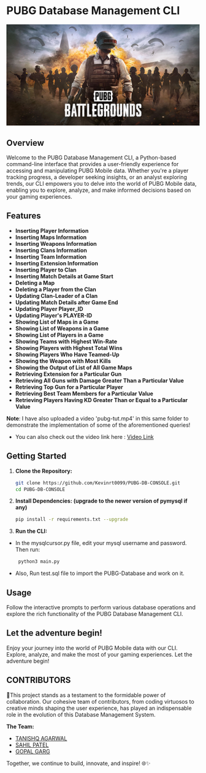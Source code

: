 # PUBG Database Management CLI

<div align="center">
  <img src="img-og-pubg.jpg" alt="PUBG Database CLI">
</div>

## Overview

Welcome to the PUBG Database Management CLI, a Python-based command-line interface that provides a user-friendly experience for accessing and manipulating PUBG Mobile data. Whether you're a player tracking progress, a developer seeking insights, or an analyst exploring trends, our CLI empowers you to delve into the world of PUBG Mobile data, enabling you to explore, analyze, and make informed decisions based on your gaming experiences.

## Features

- **Inserting Player Information**
- **Inserting Maps Information**
- **Inserting Weapons Information**
- **Inserting Clans Information**
- **Inserting Team Information**
- **Inserting Extension Information**
- **Inserting Player to Clan**
- **Inserting Match Details at Game Start**
- **Deleting a Map**
- **Deleting a Player from the Clan**
- **Updating Clan-Leader of a Clan**
- **Updating Match Details after Game End**
- **Updating Player Player_ID**
- **Updating Player's PLAYER-ID**
- **Showing List of Maps in a Game**
- **Showing List of Weapons in a Game**
- **Showing List of Players in a Game**
- **Showing Teams with Highest Win-Rate**
- **Showing Players with Highest Total Wins**
- **Showing Players Who Have Teamed-Up**
- **Showing the Weapon with Most Kills**
- **Showing the Output of List of All Game Maps**
- **Retrieving Extension for a Particular Gun**
- **Retrieving All Guns with Damage Greater Than a Particular Value**
- **Retrieving Top Gun for a Particular Player**
- **Retrieving Best Team Members for a Particular Value**
- **Retrieving Players Having KD Greater Than or Equal to a Particular Value**

**Note**: I have also uploaded a video 'pubg-tut.mp4' in this same folder to demonstrate the implementation of some of the aforementioned queries!

- You can also check out the video link here : [Video Link](https://iiitaphyd-my.sharepoint.com/:v:/g/personal/kevin_thakkar_students_iiit_ac_in/EXKdVN4xdwFPotk8h9uLz4kBbERVA1GIyy7GdK3wNj8UfA?nav=eyJyZWZlcnJhbEluZm8iOnsicmVmZXJyYWxBcHAiOiJPbmVEcml2ZUZvckJ1c2luZXNzIiwicmVmZXJyYWxBcHBQbGF0Zm9ybSI6IldlYiIsInJlZmVycmFsTW9kZSI6InZpZXciLCJyZWZlcnJhbFZpZXciOiJNeUZpbGVzTGlua0NvcHkifX0&e=0MW3DA)

## Getting Started

1. **Clone the Repository:**
   ```bash
   git clone https://github.com/Kevinrt0099/PUBG-DB-CONSOLE.git
   cd PUBG-DB-CONSOLE
   ```
2. **Install Dependencies: (upgrade to the newer version of pymysql if any)**
   ```bash
   pip install -r requirements.txt --upgrade
   ```
3. **Run the CLI:**

- In the mysqlcursor.py file, edit your mysql username and password. Then run:
  ```bash
   python3 main.py
  ```
- Also, Run test.sql file to import the PUBG-Database and work on it.

## Usage

Follow the interactive prompts to perform various database operations and explore the rich functionality of the PUBG Database Management CLI.

## Let the adventure begin!

Enjoy your journey into the world of PUBG Mobile data with our CLI. Explore, analyze, and make the most of your gaming experiences. Let the adventure begin!

## CONTRIBUTORS

🤝This project stands as a testament to the formidable power of collaboration. Our cohesive team of contributors, from coding virtuosos to creative minds shaping the user experience, has played an indispensable role in the evolution of this Database Management System.

**The Team:**

- [TANISHQ AGARWAL](https://github.com/tanishq-iiith)
- [SAHIL PATEL](https://github.com/Sahil4804)
- [GOPAL GARG](https://github.com/jamesbond007G)


Together, we continue to build, innovate, and inspire! 🌐✨
